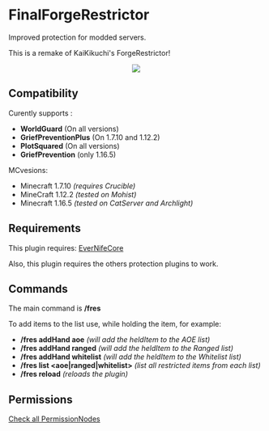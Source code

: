 # FinalForgeRestrictor

Improved protection for modded servers. 

This is a remake of KaiKikuchi's ForgeRestrictor!

<p align="center">
  <img src="https://bstats.org/signatures/bukkit/FinalForgeRestrictor.svg" />
</p>

## Compatibility

Curently supports :
 - **WorldGuard** (On all versions)
 - **GriefPreventionPlus** (On 1.7.10 and 1.12.2)
 - **PlotSquared** (On all versions)
 - **GriefPrevention** (only 1.16.5)

MCvesions:
 - Minecraft 1.7.10 *(requires Crucible)*
 - MineCraft 1.12.2 *(tested on Mohist)*
 - Minecraft 1.16.5 *(tested on CatServer and Archlight)*

## Requirements

This plugin requires: [EverNifeCore](https://www.spigotmc.org/resources/evernifecore.97739/)

Also, this plugin requires the others protection plugins to work.

## Commands

The main command is **/fres**

To add items to the list use, while holding the item, for example:
- **/fres addHand aoe** _(will add the heldItem to the AOE list)_
- **/fres addHand ranged** _(will add the heldItem to the Ranged list)_
- **/fres addHand whitelist** _(will add the heldItem to the Whitelist list)_
- **/fres list <aoe|ranged|whitelist>** _(list all restricted items from each list)_
- **/fres reload** _(reloads the plugin)_

## Permissions

[Check all PermissionNodes](src/main/java/br/com/finalcraft/finalforgerestrictor/PermissionNodes.java)
